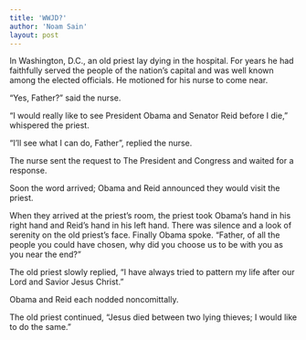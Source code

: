 ```yaml
---
title: 'WWJD?'
author: 'Noam Sain'
layout: post
---
```


In Washington, D.C., an old priest lay dying in the hospital. For years he had faithfully served the people of the nation’s capital and was well known among the elected officials. He motioned for his nurse to come near.  
  
“Yes, Father?” said the nurse.

“I would really like to see President Obama and Senator Reid before I die,” whispered the priest.

“I’ll see what I can do, Father”, replied the nurse.

The nurse sent the request to The President and Congress and waited for a response.

Soon the word arrived; Obama and Reid announced they would visit the priest.

When they arrived at the priest’s room, the priest took Obama’s hand in his right hand and Reid’s hand in his left hand. There was silence and a look of serenity on the old priest’s face. Finally Obama spoke. “Father, of all the people you could have chosen, why did you choose us to be with you as you near the end?”

The old priest slowly replied, “I have always tried to pattern my life after our Lord and Savior Jesus Christ.”

Obama and Reid each nodded noncomittally.

The old priest continued, “Jesus died between two lying thieves; I would like to do the same.”